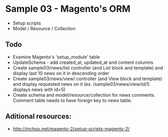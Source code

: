 # Sample 03 - Magento's ORM

* Setup scripts
* Model / Resource / Collection

## Todo
* Examine Magento's 'setup_module' table
* UpdateSchema - add created_at, updated_at and content columns
* Create sample03/news/list controller (and List block and template) and display last 10 news on it in descending order
* Create sample03/news/view/ controller (and View block and template) and display requested news on it
  (ex. /sample03/news/view/id/5 displays news with id=5)
* Create schema and model/resource/collection for news comments. Comment table needs to have foreign key to news table.

## Aditional resources:
* <http://inchoo.net/magento-2/setup-scripts-magento-2/>
